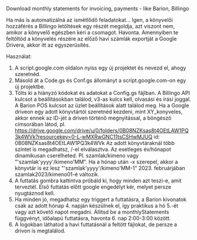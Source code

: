 Download monthly statements for invoicing, payments - like Barion, Billingo

Ha más is automatizálná az ismétlődő feladatokat...
Igen, a könyvelői hozzáférés a Billingo letöltések egy részét megoldja, azt viszont nem, amikor a könyvelő egészben kéri a csomagot. Havonta.
Amennyiben te feltöltöd a könyvelés részére az előző havi számlák exportját a Google Drivera, akkor itt az egyszerűsítés.

Használat:
1. A script.google.com oldalon nyiss egy új projektet és nevezd el, ahogy szeretnéd. 
2. Másold át a Code.gs és Conf.gs állományt a script.google.com-on egy új projektbe. 
3. Tölts ki a hiányzó kódokat és adatokat a Config.gs fájlban.
A Billingo API kulcsot a beállításokban találod, v3-as kulcs kell, olvasási és írási joggal.
A Barion POS kulcsot az üzlet beállítások alatt találod meg.
Ha a Google driveon egy adott könyvtártól szeretnéd kezdeni, mint XY_konyveles, akkor ennek az ID-jét a driven történő megnyitással, a böngésző címsorában látod, pl. 
https://drive.google.com/drive/u/0/folders/0B08NZKsas8t4OEtLAW1PQ3k4WVk?resourcekey=0-L-wMXRwGNC11tsCSHwMJUQ
id: 0B08NZKsas8t4OEtLAW1PQ3k4WVk
Az adott könyvtáraknál több szintet is megadhatsz, /-el elválasztva. Az esetleges év/hónapot dinamikusan cserélheted. Pl.
szamlak/kimeno vagy "'szamlak'yyyy'/kimeno'MM". Ha a hónap után -x szerepel, akkor a könyvtár is ez lesz "'szamlak'yyyy'/kimeno'MM-1" 2023. februárjában szamlak2023/kimeno01-é változik.
4. A futtatás gombra kattintva próbáld ki, hogy minden azt teszi-e, amit terveztél. Első futtatás előtt google engedélyt kér, melyet persze nyugtáznod kell.
5. Ha minden jó, megadhatsz egy triggert a futtatásra, a Barion kivonatok csak az adott hónap 4. napján készülnek el, így praktikus a hó 5.-ét vagy azt követő napot megadni. Állítsd be a monthlyStatements függvényt, időalapú futtatásra, havonta 6. nap 2:00-3:00 között.
6. A logokban láthatod a havi futtatásnál a feltött fájlokat, de persze a drivon is megtalálod.

